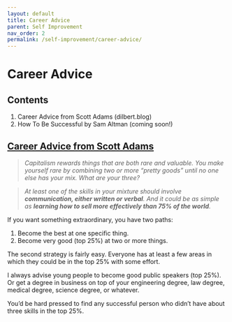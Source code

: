 ```yaml
---
layout: default
title: Career Advice
parent: Self Improvement
nav_order: 2
permalink: /self-improvement/career-advice/
---
```


# Career Advice

## Contents
1. Career Advice from Scott Adams (dilbert.blog)
2. How To Be Successful by Sam Altman (coming soon!)

## [Career Advice from Scott Adams](https://dilbertblog.typepad.com/the_dilbert_blog/2007/07/career-advice.html)

> *Capitalism rewards things that are both rare and valuable. You make yourself rare by combining two or more “pretty goods” until no one else has your mix. What are your three?* 

> *At least one of the skills in your mixture should involve **communication, either written or verbal**. And it could be as simple as **learning how to sell more effectively than 75% of the world**.*

If you want something extraordinary, you have two paths:
1. Become the best at one specific thing.
2. Become very good (top 25%) at two or more things.

The second strategy is fairly easy. Everyone has at least a few areas in which they could be in the top 25% with some effort.

I always advise young people to become good public speakers (top 25%). Or get a degree in business on top of your engineering degree, law degree, medical degree, science degree, or whatever.

You’d be hard pressed to find any successful person who didn’t have about three skills in the top 25%.